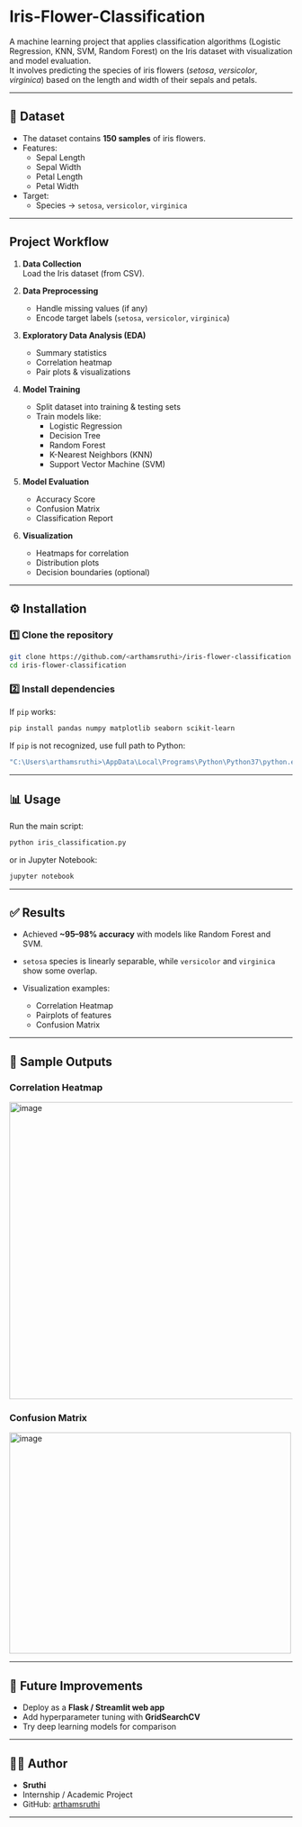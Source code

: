 # Iris-Flower-Classification
A machine learning project that applies classification algorithms (Logistic Regression, KNN, SVM, Random Forest) on the Iris dataset with visualization and model evaluation.   
It involves predicting the species of iris flowers (*setosa*, *versicolor*, *virginica*) based on the length and width of their sepals and petals.

---

## 📂 Dataset

- The dataset contains **150 samples** of iris flowers.
- Features:
  - Sepal Length
  - Sepal Width
  - Petal Length
  - Petal Width
- Target:
  - Species → `setosa`, `versicolor`, `virginica`

---

##  Project Workflow

1. **Data Collection**  
   Load the Iris dataset (from CSV).

2. **Data Preprocessing**  
   - Handle missing values (if any)  
   - Encode target labels (`setosa`, `versicolor`, `virginica`)  

3. **Exploratory Data Analysis (EDA)**  
   - Summary statistics  
   - Correlation heatmap  
   - Pair plots & visualizations  

4. **Model Training**  
   - Split dataset into training & testing sets  
   - Train models like:
     - Logistic Regression
     - Decision Tree
     - Random Forest
     - K-Nearest Neighbors (KNN)
     - Support Vector Machine (SVM)

5. **Model Evaluation**  
   - Accuracy Score  
   - Confusion Matrix  
   - Classification Report  

6. **Visualization**  
   - Heatmaps for correlation  
   - Distribution plots  
   - Decision boundaries (optional)

---

## ⚙️ Installation

### 1️⃣ Clone the repository
```bash
git clone https://github.com/<arthamsruthi>/iris-flower-classification.git
cd iris-flower-classification
````

### 2️⃣ Install dependencies

If `pip` works:

```bash
pip install pandas numpy matplotlib seaborn scikit-learn
```

If `pip` is not recognized, use full path to Python:

```powershell
"C:\Users\arthamsruthi>\AppData\Local\Programs\Python\Python37\python.exe" -m pip install pandas numpy matplotlib seaborn scikit-learn
```

---

## 📊 Usage

Run the main script:

```bash
python iris_classification.py
```

or in Jupyter Notebook:

```bash
jupyter notebook
```

---

## ✅ Results

* Achieved **\~95–98% accuracy** with models like Random Forest and SVM.
* `setosa` species is linearly separable, while `versicolor` and `virginica` show some overlap.
* Visualization examples:

  * Correlation Heatmap
  * Pairplots of features
  * Confusion Matrix

---

## 📸 Sample Outputs

### Correlation Heatmap

<img width="637" height="528" alt="image" src="https://github.com/user-attachments/assets/42bd5e28-1f4d-4549-b526-24df8b216b42" />


### Confusion Matrix

<img width="501" height="393" alt="image" src="https://github.com/user-attachments/assets/a72c81e5-9163-4935-940c-33d7a85d8cd5" />


---

## 🔮 Future Improvements

* Deploy as a **Flask / Streamlit web app**
* Add hyperparameter tuning with **GridSearchCV**
* Try deep learning models for comparison

---

## 👩‍💻 Author

- **Sruthi**  
- Internship / Academic Project  
- GitHub: [arthamsruthi](https://github.com/arthamsruthi)  

---
